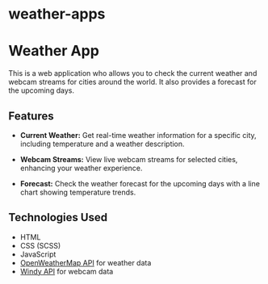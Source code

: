 # weather-apps


# Weather App

This is a web application who allows you to check the current weather and webcam streams for cities around the world. It also provides a forecast for the upcoming days.


## Features

- **Current Weather:** Get real-time weather information for a specific city, including temperature and a weather description.

- **Webcam Streams:** View live webcam streams for selected cities, enhancing your weather experience.

- **Forecast:** Check the weather forecast for the upcoming days with a line chart showing temperature trends.

## Technologies Used

- HTML
- CSS (SCSS)
- JavaScript
- [OpenWeatherMap API](https://openweathermap.org/api) for weather data
- [Windy API](https://www.windy.com/) for webcam data
